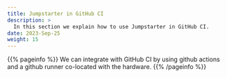 ```yaml
---
title: Jumpstarter in GitHub CI
description: >
  In this section we explain how to use Jumpstarter in GitHub CI.
date: 2023-Sep-25
weight: 15
---
```


{{% pageinfo %}}
We can integrate with GitHub CI by using github actions and a github runner co-located with the hardware.
{{% /pageinfo %}}